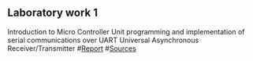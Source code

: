 ## Laboratory work 1
 Introduction to Micro Controller Unit programming and implementation of serial communications over UART Universal Asynchronous Receiver/Transmitter
 #[Report](https://github.com/bircumaxim/embedded-systems/blob/master/Lab1/report/report.pdf)
 #[Sources](https://github.com/bircumaxim/embedded-systems/tree/master/Lab1/src)
